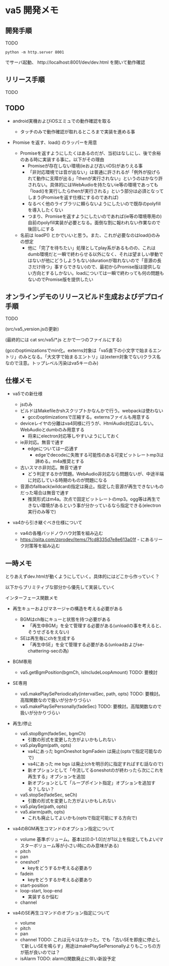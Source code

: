 # va5 開発メモ

## 開発手順

TODO

```
python -m http.server 8001
```

でサーバ起動、
http://localhost:8001/dev/dev.html
を開いて動作確認


## リリース手順

TODO


## TODO

- android実機およびiOSエミュでの動作確認を取る
    - タッチのみで動作確認が取れるところまで実装を進める事

- Promise を返す、load() のラッパーを用意
    - Promiseを返すようにしたくはあるのだが、当初はなしにし、後で余裕のある時に実装する事に。以下がその理由
        - Promiseが存在しない環境(ieおよび古いiOS)がありえる事
        - 「非対応環境では音が出ない」は普通に許されるが「例外が投げられて動作に支障が出る」「thenが実行されない」というのはかなり許されない。具体的にはWebAudioを持たないie等の環境であっても「load()を実行したらthenが実行される」という部分は必須となってしまう(Promiseを返す仕様にするのであれば)
        - なるべく他のライブラリに頼らないようにしたいので既存のpolyfillを導入したくない
        - つまり、Promiseを返すようにしたいのであれば(ie等の環境専用の)自前のpolyfill実装が必要となる。面倒な割に報われない作業なので後回しにする
    - 名前は loadP() とかでいいと思う。また、これが必要なのはload()のみの想定
        - 他に「完了を待ちたい」処理としてplay系があるものの、これはdumb環境だと一瞬で終わらせる以外になく、それは望ましい挙動ではないが他にどうしようもない(durationが取れないので「音源の長さだけ待つ」事すらできない)ので、最初からPromise版は提供しない方向とするしかない。loadについては一瞬で終わっても何の問題もないのでPromise版を提供したい


## オンラインデモのリリースビルド生成およびデプロイ手順

TODO

(src/va5_version.jsの更新)

(最終的には cat src/va5/*.js とかで一つのファイルにする)

(gccのoptimizationsでmin化。externs対象は「va5直下の小文字で始まるエントリ」のみとなる。「大文字で始まるエントリ」は(extern対象でない)クラス名なので注意。トップレベル汚染はva5キーのみ)


## 仕様メモ

- va5での新仕様
    - jsのみ
    - ビルドはMakefileかshスクリプトかなんかで行う。webpackは使わない
        - gccのoptimizationsで圧縮する。externsファイルも用意する
    - deviceレイヤの分離はva4同様に行うが、HtmlAudio対応はしない。WebAudioとdumbのみ用意する
        - 将来にelectron対応等しやすいようにしておく
    - ie非対応。無音で通す
        - edgeについては一応通す
            - edgeでdecodeに失敗する可能性のある可変ビットレートmp3は諦める。m4a推奨とする
    - 古いスマホ非対応。無音で通す
        - どう判定するかが問題。WebAudio非対応なら問題ないが、中途半端に対応している時期のものが問題になる
    - 音源のfallback(wildcard)指定は廃止。指定した音源が再生できないものだった場合は無音で通す
        - 推奨形式はm4a。次点で固定ビットレートのmp3。ogg等は再生できない環境があるという事が分かっているなら指定できる(electron実行のみ等で)

- va4から引き継ぐべき仕様について
    - va4の各種バッドノウハウ対策を組み込む
    - https://qiita.com/zprodev/items/7fcd8335d7e8e613a01f - にあるリーク対策等を組み込む


## 一時メモ




とりあえずdev.htmlが動くようにしていく。具体的にはどこから作っていく？

以下からプリミティブな部分から優先して実装していく

インターフェース関数メモ





- 再生キューおよびマネージャの構造を考える必要がある
    - BGMはch毎にキューと状態を持つ必要がある
        - 「再生中BGM」を全て管理する必要がある(unloadの事を考えると、そうせざるをえない)
    - SEは再生毎にchを生成する
        - 「再生中SE」を全て管理する必要がある(unloadおよびse-chattering-secの為)





- BGM専用
    - va5.getBgmPosition(bgmCh, isIncludeLoopAmount) TODO: 要検討

- SE専用
    - va5.makePlaySePeriodically(intervalSec, path, opts) TODO: 要検討。高階関数なので扱いが分かりづらい
    - va5.makePlaySePersonally(fadeSec) TODO: 要検討。高階関数なので扱いが分かりづらい

- 再生/停止
    - va5.stopBgm(fadeSec, bgmCh)
        - 引数の形式を変更した方がよいかもしれない
    - va5.playBgm(path, opts)
        - va4にあった bgmOneshot bgmFadein は廃止(optsで指定可能なので)
        - va4にあった me bgs は廃止(chを明示的に指定すればすむ話なので)
        - 新オプションとして「今流してるoneshotのが終わったら次にこれを再生する」オプションを追加
        - 新オプションとして「ループポイント指定」オプションを追加する？しない？
    - va5.stopSe(fadeSec, seCh)
        - 引数の形式を変更した方がよいかもしれない
    - va5.playSe(path, opts)
    - va5.alarm(path, opts)
        - これも廃止してよいかも(optsで指定可能にする方向で)



- va4のBGM再生コマンドのオプション指定について
    - volume 基準ボリューム。基本は[0.0-1.0]だが1以上を指定してもよい(マスターボリューム等が小さい時にのみ意味がある)
    - pitch
    - pan
    - oneshot?
        - keyをどうするか考える必要あり
    - fadein
        - keyをどうするか考える必要あり
    - start-position
    - loop-start, loop-end
        - 実装するか悩む
    - channel

- va4のSE再生コマンドのオプション指定について
    - volume
    - pitch
    - pan
    - channel TODO: これは元々はなかった。でも「古いSEを即座に停止して新しいSEを鳴らす」用途はmakePlaySePersonallyよりもこっちの方が筋が良いのでは？
    - isAlarm TODO: alarm()関数廃止に伴い新設予定






